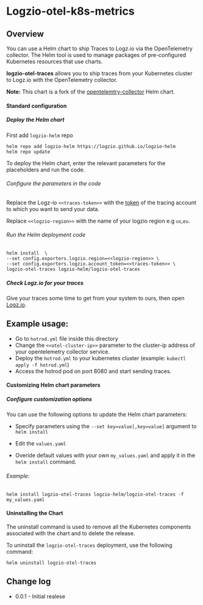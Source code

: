 
# Logzio-otel-k8s-metrics

##  Overview

You can use a Helm chart to ship Traces to Logz.io via the OpenTelemetry collector.
The Helm tool is used to manage packages of pre-configured Kubernetes resources that use charts.

**logzio-otel-traces** allows you to ship traces from your Kubernetes cluster to Logz.io with the OpenTelemetry collector.

**Note:** This chart is a fork of the [opentelemtry-collector](https://github.com/open-telemetry/opentelemetry-helm-charts/tree/main/charts/opentelemetry-collector) Helm chart.

#### Standard configuration


##### Deploy the Helm chart
First add `logzio-helm` repo
```shell
helm repo add logzio-helm https://logzio.github.io/logzio-helm
helm repo update
```

To deploy the Helm chart, enter the relevant parameters for the placeholders and run the code. 

###### Configure the parameters in the code

Replace the Logz-io `<<traces-token>>` with the [token](https://app.logz.io/#/dashboard/settings/manage-tokens/data-shipping) of the tracing account to which you want to send your data.

Replace `<<logzio-region>>` with the name of your logzio region e.g `us`,`eu`.

###### Run the Helm deployment code

```
helm install  \
--set config.exporters.logzio.region=<<logzio-region>> \
--set config.exporters.logzio.account_token=<<traces-token>> \
logzio-otel-traces logzio-helm/logzio-otel-traces
```

##### Check Logz.io for your traces

Give your traces some time to get from your system to ours, then open [Logz.io](https://app.logz.io/).

## Example usage:
* Go to `hotrod.yml` file inside this directory
* Change the `<<otel-cluster-ip>>` parameter to the cluster-ip address of your opentelemetry collector service.
* Deploy the `hotrod.yml` to your kubernetes cluster (example: `kubectl apply -f hotrod.yml`)
* Access the hotrod pod on port 8080 and start sending traces.

####  Customizing Helm chart parameters

##### Configure customization options

You can use the following options to update the Helm chart parameters: 

* Specify parameters using the `--set key=value[,key=value]` argument to `helm install`

* Edit the `values.yaml`

* Overide default values with your own `my_values.yaml` and apply it in the `helm install` command. 

###### Example:

```
helm install logzio-otel-traces logzio-helm/logzio-otel-traces -f my_values.yaml 
```
#### Uninstalling the Chart

The uninstall command is used to remove all the Kubernetes components associated with the chart and to delete the release.  

 To uninstall the `logzio-otel-traces` deployment, use the following command:

```shell
helm uninstall logzio-otel-traces
```
## Change log

* 0.0.1 - Initial realese
